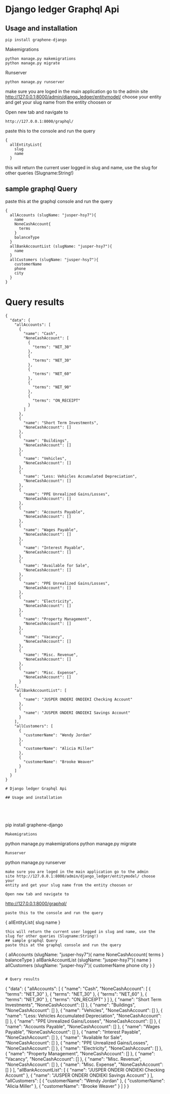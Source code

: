 
# Django ledger Graphql Api

## Usage and installation





``` 
pip install graphene-django
```
Makemigrations
``` 
python manage.py makemigrations
python manage.py migrate
``` 
Runserver
``` 
python manage.py runserver
``` 
make sure you are loged in the main application go to the admin 
site http://127.0.0.1:8000/admin/django_ledger/entitymodel/ choose your 
entity and get your slug name from the entity choosen or

Open new tab and navigate to
``` 
http://127.0.0.1:8000/graphql/
```
paste this to the console and run the query
```
{
  allEntityList{
    slug
    name
  }
```
this will return the current user logged in slug and name, use the slug for other queries (Slugname:String!)
## sample graphql Query
paste this at the graphql console and run the query
```
{
  allAccounts (slugName: "jusper-hsy7"){
    name
    NoneCashAccount{
      terms
    }
    balanceType
  }
  allBankAccountList (slugName: "jusper-hsy7"){
    name
  }
  allCustomers (slugName: "jusper-hsy7"){
    customerName
    phone
    city
  }
}
```

# Query results
```
{
  "data": {
    "allAccounts": [
      {
        "name": "Cash",
        "NoneCashAccount": [
          {
            "terms": "NET_30"
          },
          {
            "terms": "NET_30"
          },
          {
            "terms": "NET_60"
          },
          {
            "terms": "NET_90"
          },
          {
            "terms": "ON_RECEIPT"
          }
        ]
      },
      {
        "name": "Short Term Investments",
        "NoneCashAccount": []
      },
      {
        "name": "Buildings",
        "NoneCashAccount": []
      },
      {
        "name": "Vehicles",
        "NoneCashAccount": []
      },
      {
        "name": "Less: Vehicles Accumulated Depreciation",
        "NoneCashAccount": []
      },
      {
        "name": "PPE Unrealized Gains/Losses",
        "NoneCashAccount": []
      },
      {
        "name": "Accounts Payable",
        "NoneCashAccount": []
      },
      {
        "name": "Wages Payable",
        "NoneCashAccount": []
      },
      {
        "name": "Interest Payable",
        "NoneCashAccount": []
      },
      {
        "name": "Available for Sale",
        "NoneCashAccount": []
      },
      {
        "name": "PPE Unrealized Gains/Losses",
        "NoneCashAccount": []
      },
      {
        "name": "Electricity",
        "NoneCashAccount": []
      },
      {
        "name": "Property Management",
        "NoneCashAccount": []
      },
      {
        "name": "Vacancy",
        "NoneCashAccount": []
      },
      {
        "name": "Misc. Revenue",
        "NoneCashAccount": []
      },
      {
        "name": "Misc. Expense",
        "NoneCashAccount": []
      }
    ],
    "allBankAccountList": [
      {
        "name": "JUSPER ONDERI ONDIEKI Checking Account"
      },
      {
        "name": "JUSPER ONDERI ONDIEKI Savings Account"
      }
    ],
    "allCustomers": [
      {
        "customerName": "Wendy Jordan"
      },
      {
        "customerName": "Alicia Miller"
      },
      {
        "customerName": "Brooke Weaver"
      }
    ]
  }
}

# Django ledger Graphql Api

## Usage and installation





``` 
pip install graphene-django
```
Makemigrations
``` 
python manage.py makemigrations
python manage.py migrate
``` 
Runserver
``` 
python manage.py runserver
``` 
make sure you are loged in the main application go to the admin 
site http://127.0.0.1:8000/admin/django_ledger/entitymodel/ choose your 
entity and get your slug name from the entity choosen or

Open new tab and navigate to
``` 
http://127.0.0.1:8000/graphql/
```
paste this to the console and run the query
```
{
  allEntityList{
    slug
    name
  }
```
this will return the current user logged in slug and name, use the slug for other queries (Slugname:String!)
## sample graphql Query
paste this at the graphql console and run the query
```
{
  allAccounts (slugName: "jusper-hsy7"){
    name
    NoneCashAccount{
      terms
    }
    balanceType
  }
  allBankAccountList (slugName: "jusper-hsy7"){
    name
  }
  allCustomers (slugName: "jusper-hsy7"){
    customerName
    phone
    city
  }
}
```

# Query results
```
{
  "data": {
    "allAccounts": [
      {
        "name": "Cash",
        "NoneCashAccount": [
          {
            "terms": "NET_30"
          },
          {
            "terms": "NET_30"
          },
          {
            "terms": "NET_60"
          },
          {
            "terms": "NET_90"
          },
          {
            "terms": "ON_RECEIPT"
          }
        ]
      },
      {
        "name": "Short Term Investments",
        "NoneCashAccount": []
      },
      {
        "name": "Buildings",
        "NoneCashAccount": []
      },
      {
        "name": "Vehicles",
        "NoneCashAccount": []
      },
      {
        "name": "Less: Vehicles Accumulated Depreciation",
        "NoneCashAccount": []
      },
      {
        "name": "PPE Unrealized Gains/Losses",
        "NoneCashAccount": []
      },
      {
        "name": "Accounts Payable",
        "NoneCashAccount": []
      },
      {
        "name": "Wages Payable",
        "NoneCashAccount": []
      },
      {
        "name": "Interest Payable",
        "NoneCashAccount": []
      },
      {
        "name": "Available for Sale",
        "NoneCashAccount": []
      },
      {
        "name": "PPE Unrealized Gains/Losses",
        "NoneCashAccount": []
      },
      {
        "name": "Electricity",
        "NoneCashAccount": []
      },
      {
        "name": "Property Management",
        "NoneCashAccount": []
      },
      {
        "name": "Vacancy",
        "NoneCashAccount": []
      },
      {
        "name": "Misc. Revenue",
        "NoneCashAccount": []
      },
      {
        "name": "Misc. Expense",
        "NoneCashAccount": []
      }
    ],
    "allBankAccountList": [
      {
        "name": "JUSPER ONDERI ONDIEKI Checking Account"
      },
      {
        "name": "JUSPER ONDERI ONDIEKI Savings Account"
      }
    ],
    "allCustomers": [
      {
        "customerName": "Wendy Jordan"
      },
      {
        "customerName": "Alicia Miller"
      },
      {
        "customerName": "Brooke Weaver"
      }
    ]
  }
}
